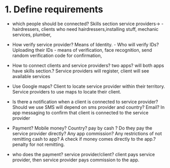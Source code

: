 # 1. Define requirements

- which people should be connected?    Skills section  service providers-> -hairdressers, clients who need hairdressers,installing stuff, mechanic services, plumber, 

- How verify service provider? Means of Identity. - Who will verify IDs? Uploading their IDs - means of verification, face recognition, send random verification code for confirmation,  

- How to connect clients and service providers? two apps? will both apps have skills section.? Service providers will register, client will see available services

- Use Google maps? Client to locate service provider within their territory. Service providers to use maps to locate their client.

- Is there a notification when a client is connected to service provider? Should we use SMS will depend on sms provider and country? Email? In app messaging to confirm that client is connected to the   service provider

- Payment? Mobile money? Country? pay by cash ? Do they pay the service provider directly? Any app commission? Any restrictions of not remitting cash to app? A check if money comes directly to the app.? penalty for not remitting.

- who does the payment? service provider/client? client pays service provider, then service provider pays commission to the app.